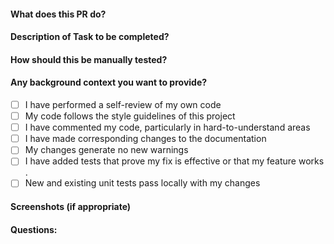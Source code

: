 #### What does this PR do?

#### Description of Task to be completed?


#### How should this be manually tested?

#### Any background context you want to provide?

- [ ] I have performed a self-review of my own code
- [ ] My code follows the style guidelines of this project
- [ ] I have commented my code, particularly in hard-to-understand areas
- [ ] I have made corresponding changes to the documentation
- [ ] My changes generate no new warnings
- [ ] I have added tests that prove my fix is effective or that my feature works .
- [ ] New and existing unit tests pass locally with my changes

#### Screenshots (if appropriate)



#### Questions:
